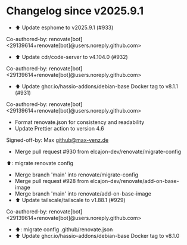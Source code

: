 # Changelog since v2025.9.1
- ⬆️ Update esphome to v2025.9.1 (#933)

Co-authored-by: renovate[bot] <29139614+renovate[bot]@users.noreply.github.com> 
- ⬆️ Update cdr/code-server to v4.104.0 (#932)

Co-authored-by: renovate[bot] <29139614+renovate[bot]@users.noreply.github.com> 
- ⬆️ Update ghcr.io/hassio-addons/debian-base Docker tag to v8.1.1 (#931)

Co-authored-by: renovate[bot] <29139614+renovate[bot]@users.noreply.github.com> 
- Format renovate.json for consistency and readability 
- Update Prettier action to version 4.6

Signed-off-by: Max <github@max-venz.de> 
- Merge pull request #930 from elcajon-dev/renovate/migrate-config

⬆️: migrate renovate config 
- Merge branch 'main' into renovate/migrate-config 
- Merge pull request #928 from elcajon-dev/renovate/add-on-base-image 
- Merge branch 'main' into renovate/add-on-base-image 
- ⬆️ Update tailscale/tailscale to v1.88.1 (#929)

Co-authored-by: renovate[bot] <29139614+renovate[bot]@users.noreply.github.com> 
- ⬆️: migrate config .github/renovate.json 
- ⬆️ Update ghcr.io/hassio-addons/debian-base Docker tag to v8.1.0 

